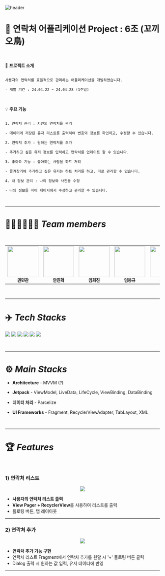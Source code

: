 ![header](https://capsule-render.vercel.app/api?type=waving&height=300&color=gradient&height=230&section=header&text=Contact%20App&fontColor=000000&fontSize=70&animation=fadeIn&fontAlignY=50&desc=꼬끼오~%20鳥&descAlignY=70)


# 🐔 연락처 어플리케이션 Project : 6조 (꼬끼오鳥)
<br>

📗 **프로젝트 소개**

```

사용자의 연락처를 효율적으로 관리하는 어플리케이션을 개발하였습니다.

- 개발 기간 : 24.04.22 ~ 24.04.28 (1주일)

```

</br>

💡 **주요 기능**

```

1. 연락처 관리 : 지인의 연락처를 관리

- 데이터에 저장된 유저 리스트를 출력하여 번호와 정보를 확인하고, 수정할 수 있습니다.

2. 연락처 추가 : 원하는 연락처를 추가

- 추가하고 싶은 유저 정보를 입력하고 연락처를 업데이트 할 수 있습니다.

3. 좋아요 기능 : 좋아하는 사람을 하트 처리

- 즐겨찾기에 추가하고 싶은 유저는 하트 처리를 하고, 따로 관리할 수 있습니다.

4. 내 정보 관리 : 나의 정보와 사진을 수정

- 나의 정보를 마이 페이지에서 수정하고 관리할 수 있습니다.

```

</br>



---

# 👩🏻‍💻🧑🏻‍💻 ***Team members***
<br>
<table>
  <tbody>
    <tr>
      <td align="center"><a href="https://github.com/Sth-bear"><img src="https://github.com/Sth-bear/TeamChicken/assets/141006937/32cd89b4-40c4-4a5e-a2d8-701d739fb20f" width="100px;"><br /><sub><b>권민찬</b></sub></a><br /></a></td>
      <td align="center"><a href="https://github.com/AnJinHyuck"><img src="https://github.com/Sth-bear/TeamChicken/assets/141006937/32cd89b4-40c4-4a5e-a2d8-701d739fb20f" width="100px;"><br /><sub><b>안진혁</b></sub></a><br /></a></td>
  <td align="center"><a href="https://github.com/xeejin"><img src="https://github.com/Sth-bear/TeamChicken/assets/141006937/32cd89b4-40c4-4a5e-a2d8-701d739fb20f" width="100px;"><br /><sub><b>임희진</b></sub></a><br /></a></td>
  <td align="center"><a href="https://github.com/bonggyulim"><img src="https://github.com/Sth-bear/TeamChicken/assets/141006937/32cd89b4-40c4-4a5e-a2d8-701d739fb20f" width="100px;"><br /><sub><b>임봉규</b></sub></a><br /></a></td>
  <td align="center"><a href="https://github.com/bora44144"><img src="https://github.com/Sth-bear/TeamChicken/assets/141006937/32cd89b4-40c4-4a5e-a2d8-701d739fb20f" width="100px;"><br /><sub><b>김보라</b></sub></a><br /></a></td>
     <tr/>
  </tbody>
</table>
<br>

---


# ✈️ *Tech Stacks*
<img src="https://img.shields.io/badge/Kotlin-7F52FF?style=flat-square&logo=Kotlin&logoColor=white"/> <img src="https://img.shields.io/badge/Android-3DDC84?style=flat-square&logo=Android&logoColor=white"/>
<img src="https://img.shields.io/badge/AndroidStudio-3DDC84?style=flat-square&logo=AndroidStudio&logoColor=white"/>
<img src="https://img.shields.io/badge/Figma-000000?style=flat-square&logo=figma&logoColor=orange"/>
<img src="https://img.shields.io/badge/git-F05032?style=flat-square&logo=git&logoColor=white">
<img src="https://img.shields.io/badge/github-181717?style=flat-square&logo=github&logoColor=white">

</br>

---

# ⚙️ *Main Stacks*

- **Architecture** - MVVM (?)

- **Jetpack** - ViewModel, LiveData, LifeCycle, ViewBinding, DataBinding

- **데이터 처리** - Parcelize

- **UI Frameworks** - Fragment, RecyclerViewAdapter, TabLayout, XML

<br>

---

# **🏆 *Features***

<br>

### **1) 연락처 리스트**

<p align="center"><img src="https://github.com/Sth-bear/TeamChicken/assets/141006937/dc5affe7-a03d-4180-875b-83b775ad5b96 width="200"/></p>


- **사용자의 연락처 리스트 출력**
- **View Pager + RecyclerView**를 사용하여 리스트를 출력
- 플로팅 버튼, 탭 레이아웃

---

### **2) 연락처 추가**

<p align="center"><img src="https://github.com/Sth-bear/TeamChicken/assets/141006937/dc5affe7-a03d-4180-875b-83b775ad5b96 width="200"/></p>


- **연락처 추가 기능 구현**
- 연락처 리스트 Fragment에서 연락처 추가를 원할 시 '+' 플로팅 버튼 클릭
- Dialog 출력 시 원하는 값 입력, 유저 데이터에 반영

---

